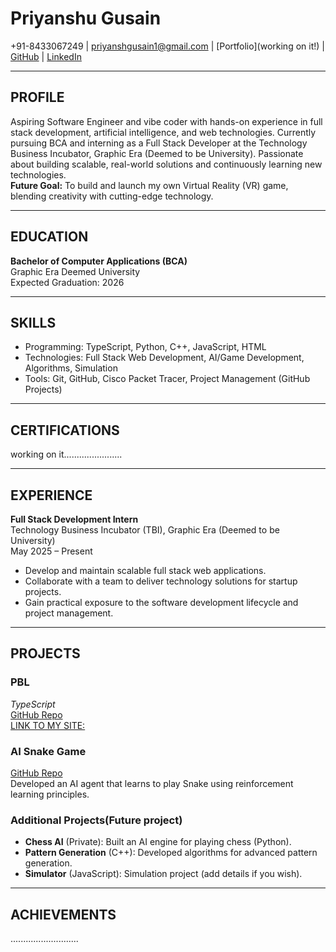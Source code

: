 # Priyanshu Gusain

+91-8433067249  |  priyanshgusain1@gmail.com  |  [Portfolio](working on it!)  |  [GitHub](https://github.com/priyanshugusain2004)  |  [LinkedIn](https://www.linkedin.com/feed/)

---

## PROFILE

Aspiring Software Engineer and vibe coder with hands-on experience in full stack development, artificial intelligence, and web technologies. Currently pursuing BCA and interning as a Full Stack Developer at the Technology Business Incubator, Graphic Era (Deemed to be University). Passionate about building scalable, real-world solutions and continuously learning new technologies.  
**Future Goal:** To build and launch my own Virtual Reality (VR) game, blending creativity with cutting-edge technology.

---

## EDUCATION

**Bachelor of Computer Applications (BCA)**  
Graphic Era Deemed University  
Expected Graduation: 2026

---

## SKILLS

- Programming: TypeScript, Python, C++, JavaScript, HTML
- Technologies: Full Stack Web Development, AI/Game Development, Algorithms, Simulation
- Tools: Git, GitHub, Cisco Packet Tracer, Project Management (GitHub Projects)

---

## CERTIFICATIONS

working on it.......................

---

## EXPERIENCE

**Full Stack Development Intern**  
Technology Business Incubator (TBI), Graphic Era (Deemed to be University)  
May 2025 – Present  
- Develop and maintain scalable full stack web applications.
- Collaborate with a team to deliver technology solutions for startup projects.
- Gain practical exposure to the software development lifecycle and project management.

---

## PROJECTS

### PBL  
_TypeScript_  
[GitHub Repo](https://github.com/priyanshugusain2004/PBL)  
[LINK TO MY SITE:](https://priyanshugusain2004.github.io/PBL/)


### AI Snake Game  
[GitHub Repo](https://github.com/priyanshugusain2004/miniproject2)  
Developed an AI agent that learns to play Snake using reinforcement learning principles.

### 


### Additional Projects(Future project)
- **Chess AI** (Private): Built an AI engine for playing chess (Python).
- **Pattern Generation** (C++): Developed algorithms for advanced pattern generation.
- **Simulator** (JavaScript): Simulation project (add details if you wish).

---

## ACHIEVEMENTS

...........................
